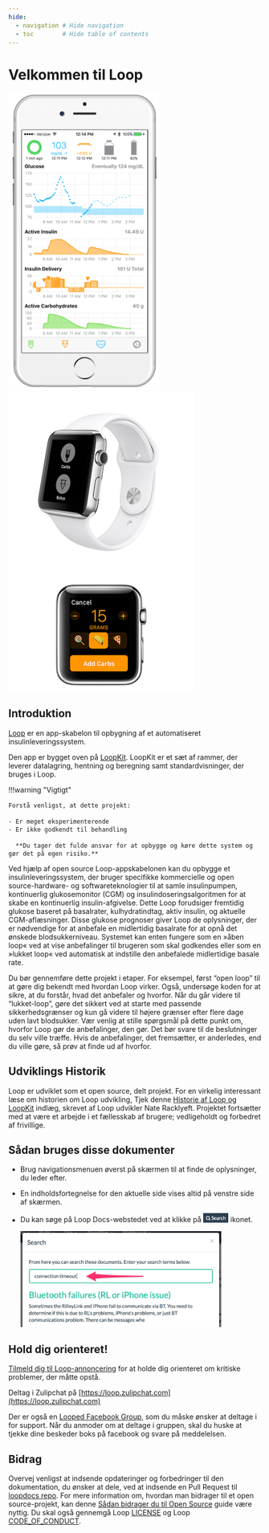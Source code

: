 ```yaml
---
hide:
  - navigation # Hide navigation
  - toc        # Hide table of contents
---
```


# Velkommen til Loop


<img src="img/phones.png" width="300" alt="iPhone Screenshot" />
<img src="img/watch.png" alt="Apple Watch Screenshots" />

## Introduktion

[Loop](https://github.com/LoopKit/Loop) er en app-skabelon til opbygning af et automatiseret insulinleveringssystem.

Den app er bygget oven på [LoopKit](https://github.com/LoopKit/LoopKit). LoopKit er et sæt af rammer, der leverer datalagring, hentning og beregning samt standardvisninger, der bruges i Loop.

!!!warning "Vigtigt"

    Forstå venligst, at dette projekt:

    - Er meget eksperimenterende
    - Er ikke godkendt til behandling

      **Du tager det fulde ansvar for at opbygge og køre dette system og gør det på egen risiko.**

Ved hjælp af open source Loop-appskabelonen kan du opbygge et insulinleveringssystem, der bruger specifikke kommercielle og open source-hardware- og softwareteknologier til at samle insulinpumpen, kontinuerlig glukosemonitor (CGM) og insulindoseringsalgoritmen for at skabe en kontinuerlig insulin-afgivelse.  Dette Loop forudsiger fremtidig glukose baseret på basalrater, kulhydratindtag, aktiv insulin, og aktuelle CGM-aflæsninger.  Disse glukose prognoser giver Loop de oplysninger, der er nødvendige for at anbefale en midlertidig basalrate for at opnå det ønskede blodsukkerniveau.  Systemet kan enten fungere som en »åben loop« ved at vise anbefalinger til brugeren som skal godkendes eller som en »lukket loop« ved automatisk at indstille den anbefalede midlertidige basale rate.

Du bør gennemføre dette projekt i etaper. For eksempel, først “open loop” til at gøre dig bekendt med hvordan Loop virker. Også, undersøge koden for at sikre, at du forstår, hvad det anbefaler og hvorfor. Når du går videre til “lukket-loop”, gøre det sikkert ved at starte med passende sikkerhedsgrænser og kun gå videre til højere grænser efter flere dage uden lavt blodsukker. Vær venlig at stille spørgsmål på dette punkt om, hvorfor Loop gør de anbefalinger, den gør.  Det bør svare til de beslutninger du selv ville træffe.  Hvis de anbefalinger, det fremsætter, er anderledes, end du ville gøre, så prøv at finde ud af hvorfor.

## Udviklings Historik

Loop er udviklet som et open source, delt projekt.  For en virkelig interessant læse om historien om Loop udvikling, Tjek denne [Historie af Loop og LoopKit](https://medium.com/@loudnate/the-history-of-loop-and-loopkit-59b3caf13805) indlæg, skrevet af Loop udvikler Nate Racklyeft.  Projektet fortsætter med at være et arbejde i et fællesskab af brugere; vedligeholdt og forbedret af frivillige.


## Sådan bruges disse dokumenter

* Brug navigationsmenuen øverst på skærmen til at finde de oplysninger, du leder efter.
* En indholdsfortegnelse for den aktuelle side vises altid på venstre side af skærmen.
* Du kan søge på Loop Docs-webstedet ved at klikke på <img src="img/search_icon.png" width="50px" /> ikonet.

    <img src="img/search_example.png" width="400" />


## Hold dig orienteret!

[Tilmeld dig til Loop-annoncering](https://groups.google.com/forum/#!forum/loop-ios-users) for at holde dig orienteret om kritiske problemer, der måtte opstå.

Deltag i Zulipchat på [https://loop.zulipchat.com](https://loop.zulipchat.com)

Der er også en [Looped Facebook Group](https://www.facebook.com/groups/TheLoopedGroup/?fref=nf), som du måske ønsker at deltage i for support.  Når du anmoder om at deltage i gruppen, skal du huske at tjekke dine beskeder boks på facebook og svare på meddelelsen.

## Bidrag

Overvej venligst at indsende opdateringer og forbedringer til den dokumentation, du ønsker at dele, ved at indsende en Pull Request til [loopdocs repo](https://github.com/LoopKit/loopdocs). For mere information om, hvordan man bidrager til et open source-projekt, kan denne [Sådan bidrager du til Open Source](https://opensource.guide/how-to-contribute/) guide være nyttig. Du skal også gennemgå Loop [LICENSE](https://github.com/LoopKit/Loop/blob/master/LICENSE.md) og Loop [CODE_OF_CONDUCT](https://github.com/LoopKit/Loop/blob/master/CODE_OF_CONDUCT.md).
